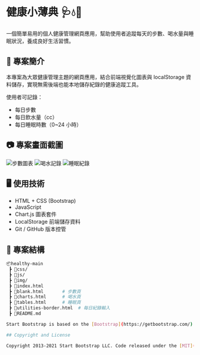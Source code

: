 # 健康小薄典 🩺💧👣

一個簡單易用的個人健康管理網頁應用，幫助使用者追蹤每天的步數、喝水量與睡眠狀況，養成良好生活習慣。

## 🔧 專案簡介

本專案為大眾健康管理主題的網頁應用，結合前端視覺化圖表與 localStorage 資料儲存，實現無需後端也能本地儲存紀錄的健康追蹤工具。

使用者可記錄：
- 每日步數
- 每日飲水量（cc）
- 每日睡眠時數（0~24 小時）

## 📷 專案畫面截圖

![步數圖表](./screenshots/step-chart.png)
![喝水記錄](./screenshots/water-chart.png)
![睡眠紀錄](./screenshots/sleep-progress.png)

## 🖥️ 使用技術

- HTML + CSS (Bootstrap)
- JavaScript
- Chart.js 圖表套件
- LocalStorage 前端儲存資料
- Git / GitHub 版本控管

## 📁 專案結構

```bash
📦healthy-main
 ┣ 📂css/
 ┣ 📂js/
 ┣ 📂img/
 ┣ 📜index.html
 ┣ 📜blank.html       # 步數頁
 ┣ 📜charts.html      # 喝水頁
 ┣ 📜tables.html      # 睡眠頁
 ┣ 📜utilities-border.html  # 每日紀錄輸入
 ┣ 📜README.md

Start Bootstrap is based on the [Bootstrap](https://getbootstrap.com/) framework created by [Mark Otto](https://twitter.com/mdo) and [Jacob Thorton](https://twitter.com/fat).

## Copyright and License

Copyright 2013-2021 Start Bootstrap LLC. Code released under the [MIT](https://github.com/StartBootstrap/startbootstrap-resume/blob/master/LICENSE) license.
